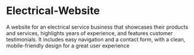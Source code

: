 # Electrical-Website
A website for an electrical service business that showcases their products and services, highlights years of experience, and features customer testimonials. It includes easy navigation and a contact form, with a clean, mobile-friendly design for a great user experience
